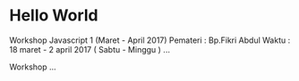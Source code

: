 # Hello World
Workshop Javascript 1 (Maret - April 2017)
  Pemateri  : Bp.Fikri Abdul
  Waktu     : 18 maret - 2 april 2017 ( Sabtu - Minggu )
  ...
  
Workshop ...

